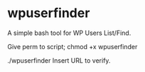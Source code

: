 # wpuserfinder

A simple bash tool for WP Users List/Find.


Give perm to script;
chmod +x wpuserfinder

./wpuserfinder
Insert URL to verify.
